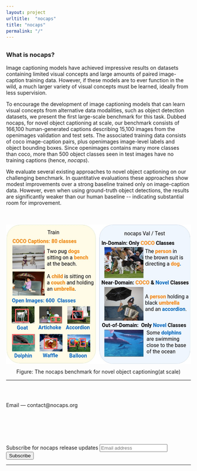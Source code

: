 ```yaml
---
layout: project
urltitle:  "nocaps"
title: "nocaps"
permalink: "/"
---
```


<div class="row" style="margin-top:30px;">
  <div class="col-xs-12 col-sm-6">
    <h3>What is nocaps?</h3>
    <p style="margin-top: 12px;">
      Image captioning models have achieved impressive results on datasets containing limited visual concepts and large amounts of paired image-caption training data. However, if these models are to ever function in the wild, a much larger variety of visual concepts must be learned, ideally from less supervision.</p>
      <p>
      To encourage the development of image captioning models that can learn visual concepts from alternative data modalities, such as object detection datasets, we present the first large-scale benchmark for this task. Dubbed <span style="font-weight: 400">nocaps</span>, for novel object captioning at scale, our benchmark consists of 166,100 human-generated captions describing 15,100 images from the openimages validation and test sets. The associated training data consists of coco image-caption pairs, plus openimages image-level labels and object bounding boxes. Since openimages contains many more classes than coco, more than 500 object classes seen in test images have no training captions (hence, <span><i>nocaps</i></span>).</p>
      <p>
        We evaluate several existing approaches to novel object captioning on our challenging benchmark. In quantitative evaluations these approaches show modest improvements over a strong baseline trained only on image-caption data. However, even when using ground-truth object detections, the results are significantly weaker than our human baseline -- indicating substantial room for improvement.
    </p>
  </div>
  <div class="col-xs-12 col-sm-6">
    <img src="/static/img/paper/teaser.jpg" style="margin-top: 37px;">
    <p style="font-size: 14px; text-align: center; margin-top: 10px;">
      Figure: The nocaps benchmark  for  novel  object  captioning(at scale)
    </p>
  </div>
</div>
<!--   <div class="col-xs-12">
    <span style="color:#e74c3c;font-weight:400;">Sep 2018</span> — Winners of the Visual Dialog challenge 2018 announced! Complete leaderboard <a href="/challenge/2018#leaderboard">here</a>.<br>
    <span style="color:#e74c3c;font-weight:400;">Jun 2018</span> — <a href="/challenge/2018">Visual Dialog challenge 2018 announced</a> on the <a href="/data">VisDial v1.0 dataset</a>!<br>
    <span style="color:#e74c3c;font-weight:400;">Jun 2018</span> — <a href="//github.com/batra-mlp-lab/visdial-rl">PyTorch code for "Learning Cooperative Visual Dialog Agents with Deep Reinforcement Learning" is now available!</a><br>
    <span style="color:#e74c3c;font-weight:400;">Apr 2017</span> — <a href="//github.com/batra-mlp-lab/visdial">Torch code for training/evaluating Visual Dialog models</a>, <a href="https://github.com/batra-mlp-lab/visdial#download-extracted-features--pretrained-models">pretrained models</a> and <a href="http://demo.visualdialog.org">Visual Chatbot demo</a> are now available!<br>
    <span style="color:#e74c3c;font-weight:400;">Mar 2017</span> — <a href="/data">VisDial v0.9 dataset</a> and <a href="//github.com/batra-mlp-lab/visdial-amt-chat">code for real-time chat interface used to collect data on AMT</a> are now available!<br>
  </div>
</div> -->
<hr>


<!-- <div class="row">
  <div class="col-xs-12">
      <h2>Visual Chatbot demo</h2>
  </div>
  <a name="demo"></a>
  <div class="col-xs-12">
    <p class="text-center" id="demo-embed">
      <iframe src="https://visualchatbot.cloudcv.org" width="400" height="640"></iframe>
    </p>
  </div>
</div> -->

<div class="row">
  <div class="col-xs-12 col-sm-6">
    <div style="height: 115px; padding-top: 45px;">
      <span style="font-weight:400; padding-top: 58px;">Email</span> — contact@nocaps.org
      <br>
      <br>
    </div>
  </div>
  <div class="col-sm-6">
    <form action="https://tinyletter.com/nocaps" method="post" target="popupwindow" onsubmit="window.open('https://tinyletter.com/nocaps', 'popupwindow', 'scrollbars=yes,width=800,height=600');return true">
      <div class="form-group">
        <label class="control-label" for="tlemail">Subscribe for nocaps release updates</label>
        <input class="form-control" type="text" name="email" id="tlemail" placeholder="Email address"/>
      </div>
      <input type="hidden" value="1" name="embed"/>
      <button class="btn btn-primary" type="submit">Subscribe</button>
    </form>
  </div>
</div>
<hr>

<!-- <a class="anchor" name="/bibtex"></a>
<div class="row">
    <div class="col-xs-12">
        <h3>nocaps</h3>
    </div>
    <div class="col-xs-12" style="margin-top: 3px; color: #666;">
        Harsh Aggarwal, Karan Desai, Xinlei Chen, Rishabh Jain, Dhruv Batra, Devi Parikh, Stefan Lee, Peter Anderson
    </div>
    <div class="col-xs-12" style="margin-top: 3px; color: #666;">
      CVPR 2017 (Spotlight) [<a href="bib/visdial.bib.txt">Bibtex</a>] [<a href="//arxiv.org/abs/1611.08669">PDF</a>] [<a href="//github.com/batra-mlp-lab/visdial">Code</a>]
    </div>
</div>
<div class="row">
    <div class="col-xs-12">
        <a href="//arxiv.org/abs/1611.08669"><img class="thumb" src="/static/img/visdial/thumb.jpg"></a>
    </div>
</div>

<a name="/data"></a>
<hr>
 -->
<!-- {% if page.acknowledgements %}
<a class="anchor" name="/acknowledgements"></a>
<div class="row">
  <div class="col-xs-12">
    <h2>Acknowledgements</h2>
  </div>
</div>
<div class="row">
  <div class="col-xs-12">
    <p>
      {{ page.acknowledgements }}
    </p>
  </div>
</div>
{% endif %} -->
